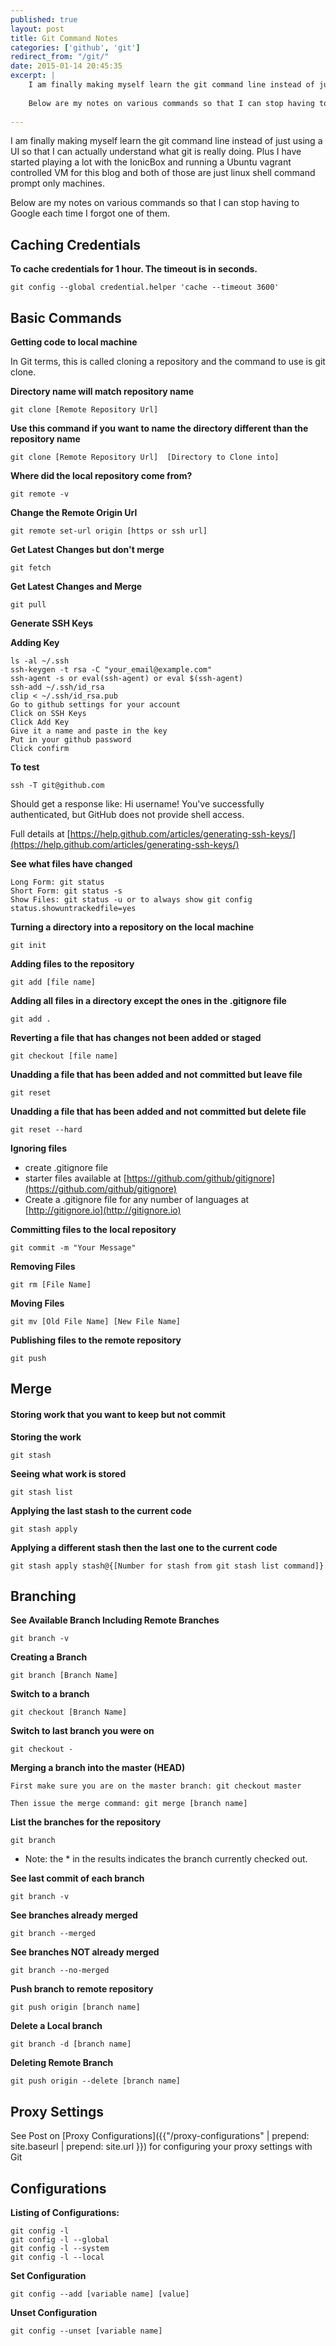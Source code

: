 ```yaml
---
published: true
layout: post
title: Git Command Notes
categories: ['github', 'git']
redirect_from: "/git/"
date: 2015-01-14 20:45:35
excerpt: |   
    I am finally making myself learn the git command line instead of just using a UI so that I can actually understand what git is really doing.  Plus I have started playing a lot with the IonicBox and running a Ubuntu vagrant controlled VM for this blog and both of those are just linux shell command prompt only machines.
    
    Below are my notes on various commands so that I can stop having to Google each time I forgot one of them.
    
---
```


I am finally making myself learn the git command line instead of just using a UI so that I can actually understand what git is really doing.  Plus I have started playing a lot with the IonicBox and running a Ubuntu vagrant controlled VM for this blog and both of those are just linux shell command prompt only machines.

Below are my notes on various commands so that I can stop having to Google each time I forgot one of them.


## Caching Credentials

**To cache credentials for 1 hour.  The timeout is in seconds.**

	git config --global credential.helper 'cache --timeout 3600'


## Basic Commands

**Getting code to local machine**

In Git terms, this is called cloning a repository and the command to use is git clone.  

**Directory name will match repository name**

	git clone [Remote Repository Url]  
    
**Use this command if you want to name the directory different than the repository name**

	git clone [Remote Repository Url]  [Directory to Clone into]
    
**Where did the local repository come from?**


	git remote -v

**Change the Remote Origin Url**

    git remote set-url origin [https or ssh url]

**Get Latest Changes but don't merge**

	git fetch
	
**Get Latest Changes and Merge**

	git pull
	
**Generate SSH Keys**

**Adding  Key**

    ls -al ~/.ssh
    ssh-keygen -t rsa -C "your_email@example.com"
    ssh-agent -s or eval(ssh-agent) or eval $(ssh-agent)
    ssh-add ~/.ssh/id_rsa
    clip < ~/.ssh/id_rsa.pub
    Go to github settings for your account
    Click on SSH Keys
    Click Add Key
    Give it a name and paste in the key
    Put in your github password
    Click confirm

**To test**

    ssh -T git@github.com

Should get a response like: Hi username! You've successfully authenticated, but GitHub does not  provide shell access.


Full details at [https://help.github.com/articles/generating-ssh-keys/](https://help.github.com/articles/generating-ssh-keys/)

**See what files have changed**

	Long Form: git status  
	Short Form: git status -s
	Show Files: git status -u or to always show git config status.showuntrackedfile=yes 


**Turning a directory into a repository on the local machine**

	git init
    
**Adding files to the repository**

	git add [file name]

**Adding all files in a directory except the ones in the .gitignore file**

	git add .

**Reverting a file that has changes not been added or staged**

	git checkout [file name]
	
**Unadding a file that has been added and not committed but leave file**

	git reset
	
**Unadding a file that has been added and not committed but delete file**

	git reset --hard

**Ignoring files**

- create .gitignore file 
- starter files available at [https://github.com/github/gitignore](https://github.com/github/gitignore)
- Create a .gitignore file for any number of languages at [http://gitignore.io](http://gitignore.io) 
  
**Committing files to the local repository**

	git commit -m "Your Message"
  
**Removing Files**
  
	git rm [File Name]
  
**Moving Files**
  
	git mv [Old File Name] [New File Name]
  
**Publishing files to the remote repository**
  
	git push
  
## Merge
 
#### Storing work that you want to keep but not commit
  
**Storing the work**
  
	git stash
  
**Seeing what work is stored**
	
	git stash list
  
**Applying the last stash to the current code**

	git stash apply
  
**Applying a different stash then the last one to the current code**
	
	git stash apply stash@{[Number for stash from git stash list command]}
  
## Branching
  
**See Available Branch Including Remote Branches**

	git branch -v
	
**Creating a Branch**
  
	git branch [Branch Name]
  
**Switch to a branch**
  
	git checkout [Branch Name]
  
**Switch to last branch you were on**

	git checkout -
	
**Merging a branch into the master (HEAD)**
  
	First make sure you are on the master branch: git checkout master
  
	Then issue the merge command: git merge [branch name]
  
**List the branches for the repository**
  
	git branch
  
  - Note: the * in the results indicates the branch currently checked out. 
  
  
**See last commit of each branch**
  
	git branch -v 
  
**See branches already merged**
  
	git branch --merged
  
**See branches NOT already merged**
  
	git branch --no-merged
  
**Push branch to remote repository**
	
	git push origin [branch name]
  
**Delete a Local branch**
	
	git branch -d [branch name]


**Deleting Remote Branch**

	git push origin --delete [branch name]

## Proxy Settings

See Post on [Proxy  Configurations]({{"/proxy-configurations" | prepend: site.baseurl | prepend: site.url }}) for configuring your proxy settings with Git

## Configurations

**Listing of Configurations:**

	git config -l
	git config -l --global
	git config -l --system
	git config -l --local

**Set Configuration**

	git config --add [variable name] [value]

**Unset Configuration**

	git config --unset [variable name]
